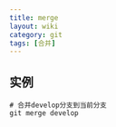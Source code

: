 ```yaml
---
title: merge
layout: wiki
category: git
tags: [合并]
---
```



## 实例

~~~
# 合并develop分支到当前分支
git merge develop
~~~
